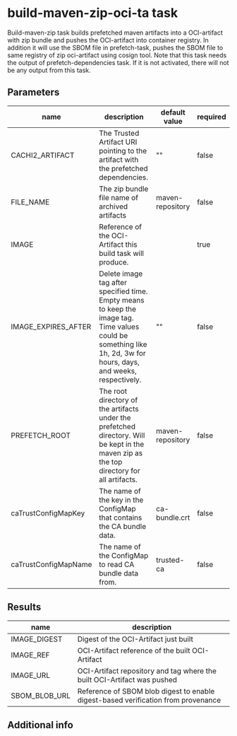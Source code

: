 # build-maven-zip-oci-ta task

Build-maven-zip task builds prefetched maven artifacts into a OCI-artifact with zip bundle  and pushes the OCI-artifact into container registry.
In addition it will use the SBOM file in prefetch-task, pushes the SBOM file to same registry of zip oci-artifact using cosign tool.
Note that this task needs the output of prefetch-dependencies task. If it is not activated, there will not be any output from this task.

## Parameters
|name|description|default value|required|
|---|---|---|---|
|CACHI2_ARTIFACT|The Trusted Artifact URI pointing to the artifact with the prefetched dependencies.|""|false|
|FILE_NAME|The zip bundle file name of archived artifacts|maven-repository|false|
|IMAGE|Reference of the OCI-Artifact this build task will produce.||true|
|IMAGE_EXPIRES_AFTER|Delete image tag after specified time. Empty means to keep the image tag. Time values could be something like 1h, 2d, 3w for hours, days, and weeks, respectively.|""|false|
|PREFETCH_ROOT|The root directory of the artifacts under the prefetched directory. Will be kept in the maven zip as the top directory for all artifacts.|maven-repository|false|
|caTrustConfigMapKey|The name of the key in the ConfigMap that contains the CA bundle data.|ca-bundle.crt|false|
|caTrustConfigMapName|The name of the ConfigMap to read CA bundle data from.|trusted-ca|false|

## Results
|name|description|
|---|---|
|IMAGE_DIGEST|Digest of the OCI-Artifact just built|
|IMAGE_REF|OCI-Artifact reference of the built OCI-Artifact|
|IMAGE_URL|OCI-Artifact repository and tag where the built OCI-Artifact was pushed|
|SBOM_BLOB_URL|Reference of SBOM blob digest to enable digest-based verification from provenance|


## Additional info
